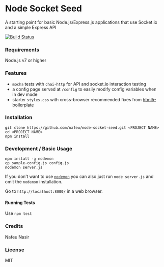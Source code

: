 # Node Socket Seed

A starting point for basic Node.js/Express.js applications that use Socket.io and a simple Express API

[![Build Status](https://travis-ci.org/nafeu/node-socket-seed.svg?branch=master)](https://travis-ci.org/nafeu/node-socket-seed)

### Requirements

Node.js v7 or higher

### Features

- `mocha` tests with `chai-http` for API and socket.io interaction testing
- a config page served at `/config` to easily modify config variables when in dev mode
- starter `styles.css` with cross-browser recommended fixes from [html5-boilerplate](https://github.com/h5bp/html5-boilerplate)

### Installation

```
git clone https://github.com/nafeu/node-socket-seed.git <PROJECT NAME>
cd <PROJECT NAME>
npm install
```

### Development / Basic Usage

```
npm install -g nodemon
cp sample-config.js config.js
nodemon server.js
```

If you don't want to use [`nodemon`](https://github.com/remy/nodemon) you can also just run `node server.js` and omit the `nodemon` installation.

Go to `http://localhost:8000/` in a web browser.

#### Running Tests

Use `npm test`

### Credits

Nafeu Nasir

### License

MIT
